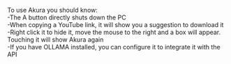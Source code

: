 To use Akura you should know:<br/>-The A button directly shuts down the PC<br/>-When copying a YouTube link, it will show you a suggestion to download it<br/>-Right click it to hide it, move the mouse to the right and a box will appear. Touching it will show Akura again<br/>-If you have OLLAMA installed, you can configure it to integrate it with the API
